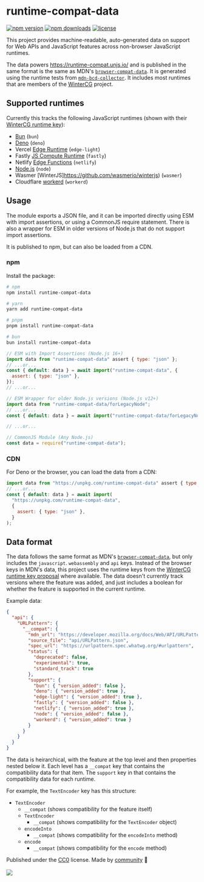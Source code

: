 # runtime-compat-data

<!-- automd:badges color=yellow license -->

[![npm version](https://flat.badgen.net/npm/v/runtime-compat-data?color=yellow)](https://npmjs.com/package/runtime-compat-data)
[![npm downloads](https://flat.badgen.net/npm/dm/runtime-compat-data?color=yellow)](https://npmjs.com/package/runtime-compat-data)
[![license](https://flat.badgen.net/github/license/unjs/runtime-compat?color=yellow)](https://github.com/unjs/runtime-compat/blob/main/LICENSE)

<!-- /automd -->
<!-- [![bundle][bundle-src]][bundle-href] -->
<!-- [![Codecov][codecov-src]][codecov-href] -->

This project provides machine-readable, auto-generated data on support for Web APIs and JavaScript features across non-browser JavaScript runtimes.

The data powers https://runtime-compat.unjs.io/ and is published in the same format is the same as MDN's [`browser-compat-data`](https://github.com/mdn/browser-compat-data/). It is generated using the runtime tests from [`mdn-bcd-collector`](https://github.com/openwebdocs/mdn-bcd-collector/). It includes most runtimes that are members of the [WinterCG](https://wintercg.org/) project.

## Supported runtimes

Currently this tracks the following JavaScript runtimes (shown with their [WinterCG runtime key](https://runtime-keys.proposal.wintercg.org/)):

- [Bun](https://bun.sh/) (`bun`)
- [Deno](https://deno.land/) (`deno`)
- Vercel [Edge Runtime](https://edge-runtime.vercel.app/) (`edge-light`)
- Fastly [JS Compute Runtime](https://github.com/fastly/js-compute-runtime) (`fastly`)
- Netlify [Edge Functions](https://docs.netlify.com/edge-functions/overview/) (`netlify`)
- [Node.js](https://nodejs.org/) (`node`)
- Wasmer [WinterJS]https://github.com/wasmerio/winterjs) (`wasmer`)
- Cloudflare [workerd](https://github.com/cloudflare/workerd) (`workerd`)

## Usage

The module exports a JSON file, and it can be imported directly using ESM with import assertions, or using a CommonJS require statement. There is also a wrapper for ESM in older versions of Node.js that do not support import assertions.

It is published to npm, but can also be loaded from a CDN.

### npm

Install the package:

```sh
# npm
npm install runtime-compat-data

# yarn
yarn add runtime-compat-data

# pnpm
pnpm install runtime-compat-data

# bun
bun install runtime-compat-data
```

```js
// ESM with Import Assertions (Node.js 16+)
import data from "runtime-compat-data" assert { type: "json" };
// ...or...
const { default: data } = await import("runtime-compat-data", {
  assert: { type: "json" },
});
// ...or...

// ESM Wrapper for older Node.js versions (Node.js v12+)
import data from "runtime-compat-data/forLegacyNode";
// ...or...
const { default: data } = await import("runtime-compat-data/forLegacyNode");

// ...or...

// CommonJS Module (Any Node.js)
const data = require("runtime-compat-data");
```

### CDN

For Deno or the browser, you can load the data from a CDN:

```js
import data from "https://unpkg.com/runtime-compat-data" assert { type: "json" };
// ...or...
const { default: data } = await import(
  "https://unpkg.com/runtime-compat-data",
  {
    assert: { type: "json" },
  }
);
```

## Data format

The data follows the same format as MDN's [`browser-compat-data`](https://github.com/mdn/browser-compat-data), but only includes the `javascript`. `webassembly` and `api` keys. Instead of the browser keys in MDN's data, this project uses the runtime keys from the [WinterCG runtime key proposal](https://runtime-keys.proposal.wintercg.org/) where available. The data doesn't currently track versions where the feature was added, and just includes a boolean for whether the feature is supported in the current runtime.

Example data:

```json
{
  "api": {
    "URLPattern": {
      "__compat": {
        "mdn_url": "https://developer.mozilla.org/docs/Web/API/URLPattern",
        "source_file": "api/URLPattern.json",
        "spec_url": "https://urlpattern.spec.whatwg.org/#urlpattern",
        "status": {
          "deprecated": false,
          "experimental": true,
          "standard_track": true
        },
        "support": {
          "bun": { "version_added": false },
          "deno": { "version_added": true },
          "edge-light": { "version_added": true },
          "fastly": { "version_added": false },
          "netlify": { "version_added": true },
          "node": { "version_added": false },
          "workerd": { "version_added": true }
        }
      }
    }
  }
}
```

The data is heirarchical, with the feature at the top level and then properties nested below it. Each level has a `__compat` key that contains the compatibility data for that item. The `support` key in that contains the compatibility data for each runtime.

For example, the `TextEncoder` key has this structure:

- `TextEncoder`
  - `__compat` (shows compatibility for the feature itself)
  - `TextEncoder`
    - `__compat` (shows compatibility for the `TextEncoder` object)
  - `encodeInto`
    - `__compat` (shows compatibility for the `encodeInto` method)
  - `encode`
    - `__compat` (shows compatibility for the `encode` method)

<!-- automd:contributors license=CC0 -->

Published under the [CC0](https://github.com/unjs/runtime-compat/blob/main/LICENSE) license.
Made by [community](https://github.com/unjs/runtime-compat/graphs/contributors) 💛
<br><br>
<a href="https://github.com/unjs/runtime-compat/graphs/contributors">
<img src="https://contrib.rocks/image?repo=unjs/runtime-compat" />
</a>

<!-- /automd -->
